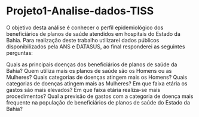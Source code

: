 # Projeto1-Analise-dados-TISS
O objetivo desta análise é conhecer o perfil epidemiológico dos beneficiários de planos de saúde atendidos em hospitais do Estado da Bahia. Para realização deste trabalho utilizarei dados públicos disponibilizados pela ANS e DATASUS, ao final responderei as seguintes perguntas:

Quais as principais doenças dos beneficiários de planos de saúde da Bahia?
Quem utiliza mais os planos de saúde são os Homens ou as Mulheres?
Quais categorias de doenças atingem mais os Homens?
Quais categorias de doenças atingem mais as Mulheres?
Em que faixa etária os gastos são mais elevados?
Em que faixa etária realiza-se mais procedimentos?
Qual a previsão de gastos com a categoria de doença mais frequente na população de beneficiários de planos de saúde do Estado da Bahia?
